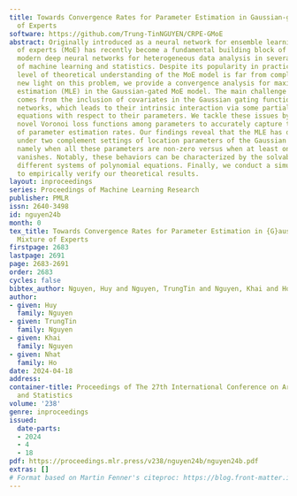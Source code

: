 ```yaml
---
title: Towards Convergence Rates for Parameter Estimation in Gaussian-gated Mixture
  of Experts
software: https://github.com/Trung-TinNGUYEN/CRPE-GMoE
abstract: Originally introduced as a neural network for ensemble learning, mixture
  of experts (MoE) has recently become a fundamental building block of highly successful
  modern deep neural networks for heterogeneous data analysis in several applications
  of machine learning and statistics. Despite its popularity in practice, a satisfactory
  level of theoretical understanding of the MoE model is far from complete. To shed
  new light on this problem, we provide a convergence analysis for maximum likelihood
  estimation (MLE) in the Gaussian-gated MoE model. The main challenge of that analysis
  comes from the inclusion of covariates in the Gaussian gating functions and expert
  networks, which leads to their intrinsic interaction via some partial differential
  equations with respect to their parameters. We tackle these issues by designing
  novel Voronoi loss functions among parameters to accurately capture the heterogeneity
  of parameter estimation rates. Our findings reveal that the MLE has distinct behaviors
  under two complement settings of location parameters of the Gaussian gating functions,
  namely when all these parameters are non-zero versus when at least one among them
  vanishes. Notably, these behaviors can be characterized by the solvability of two
  different systems of polynomial equations. Finally, we conduct a simulation study
  to empirically verify our theoretical results.
layout: inproceedings
series: Proceedings of Machine Learning Research
publisher: PMLR
issn: 2640-3498
id: nguyen24b
month: 0
tex_title: Towards Convergence Rates for Parameter Estimation in {G}aussian-gated
  Mixture of Experts
firstpage: 2683
lastpage: 2691
page: 2683-2691
order: 2683
cycles: false
bibtex_author: Nguyen, Huy and Nguyen, TrungTin and Nguyen, Khai and Ho, Nhat
author:
- given: Huy
  family: Nguyen
- given: TrungTin
  family: Nguyen
- given: Khai
  family: Nguyen
- given: Nhat
  family: Ho
date: 2024-04-18
address:
container-title: Proceedings of The 27th International Conference on Artificial Intelligence
  and Statistics
volume: '238'
genre: inproceedings
issued:
  date-parts:
  - 2024
  - 4
  - 18
pdf: https://proceedings.mlr.press/v238/nguyen24b/nguyen24b.pdf
extras: []
# Format based on Martin Fenner's citeproc: https://blog.front-matter.io/posts/citeproc-yaml-for-bibliographies/
---
```

